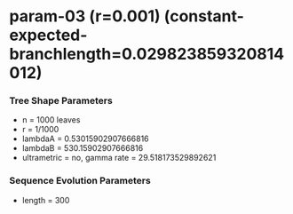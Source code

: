 # param-03 (r=0.001) (constant-expected-branchlength=0.029823859320814012) #

### Tree Shape Parameters ###
* n           = 1000 leaves
* r           = 1/1000
* lambdaA     = 0.53015902907666816
* lambdaB     = 530.15902907666816
* ultrametric = no, gamma rate = 29.518173529892621

### Sequence Evolution Parameters ###
* length      = 300
